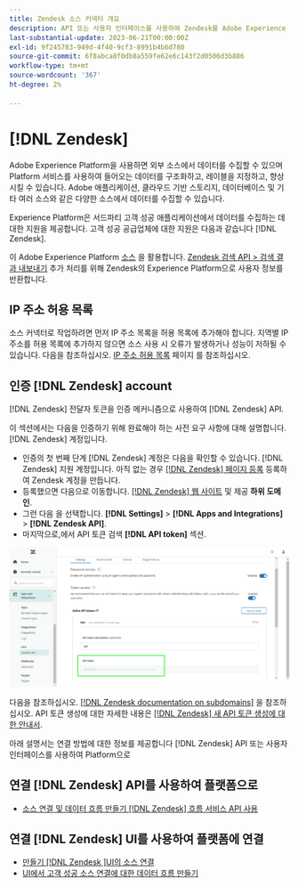 ```yaml
---
title: Zendesk 소스 커넥터 개요
description: API 또는 사용자 인터페이스를 사용하여 Zendesk를 Adobe Experience Platform에 연결하는 방법을 알아봅니다.
last-substantial-update: 2023-06-21T00:00:00Z
exl-id: 9f245783-949d-4f40-9cf3-8991b4b6d780
source-git-commit: 6f8abca8f0db8a559fe62e6c143f2d0506d3b886
workflow-type: tm+mt
source-wordcount: '367'
ht-degree: 2%

---
```


# [!DNL Zendesk]

Adobe Experience Platform을 사용하면 외부 소스에서 데이터를 수집할 수 있으며 Platform 서비스를 사용하여 들어오는 데이터를 구조화하고, 레이블을 지정하고, 향상시킬 수 있습니다. Adobe 애플리케이션, 클라우드 기반 스토리지, 데이터베이스 및 기타 여러 소스와 같은 다양한 소스에서 데이터를 수집할 수 있습니다.

Experience Platform은 서드파티 고객 성공 애플리케이션에서 데이터를 수집하는 데 대한 지원을 제공합니다. 고객 성공 공급업체에 대한 지원은 다음과 같습니다 [!DNL Zendesk].

이 Adobe Experience Platform [소스](https://experienceleague.adobe.com/docs/experience-platform/sources/home.html?lang=ko) 을 활용합니다. [Zendesk 검색 API > 검색 결과 내보내기](https://developer.zendesk.com/api-reference/ticketing/ticket-management/search/#export-search-results) 추가 처리를 위해 Zendesk의 Experience Platform으로 사용자 정보를 반환합니다.

## IP 주소 허용 목록

소스 커넥터로 작업하려면 먼저 IP 주소 목록을 허용 목록에 추가해야 합니다. 지역별 IP 주소를 허용 목록에 추가하지 않으면 소스 사용 시 오류가 발생하거나 성능이 저하될 수 있습니다. 다음을 참조하십시오. [IP 주소 허용 목록](../../ip-address-allow-list.md) 페이지 를 참조하십시오.

## 인증 [!DNL Zendesk] account

[!DNL Zendesk] 전달자 토큰을 인증 메커니즘으로 사용하여 [!DNL Zendesk] API.

이 섹션에서는 다음을 인증하기 위해 완료해야 하는 사전 요구 사항에 대해 설명합니다. [!DNL Zendesk] 계정입니다.

* 인증의 첫 번째 단계 [!DNL Zendesk] 계정은 다음을 확인할 수 있습니다. [!DNL Zendesk] 지원 계정입니다. 아직 없는 경우 [[!DNL Zendesk] 페이지 등록](https://www.zendesk.com/register/) 등록하여 Zendesk 계정을 만듭니다.
* 등록했으면 다음으로 이동합니다. [[!DNL Zendesk] 웹 사이트](https://www.zendesk.com/login/) 및 제공 **하위 도메인**.
* 그런 다음 을 선택합니다. **[!DNL Settings]** > **[!DNL Apps and Integrations]** > **[!DNL Zendesk API]**.
* 마지막으로,에서 API 토큰 검색 **[!DNL API token]** 섹션.

![Zendesk API 토큰](../../images/tutorials/create/zendesk/zendesk-api-tokens.png)

다음을 참조하십시오. [[!DNL Zendesk documentation on subdomains]](<https://support.zendesk.com/hc/en-us/articles/4409381383578-Where-can-I-find-my-Zendesk-subdomain->) 을 참조하십시오. API 토큰 생성에 대한 자세한 내용은 [[!DNL Zendesk] 새 API 토큰 생성에 대한 안내서](<https://support.zendesk.com/hc/en-us/articles/4408889192858-Generating-a-new-API-token>).

아래 설명서는 연결 방법에 대한 정보를 제공합니다 [!DNL Zendesk] API 또는 사용자 인터페이스를 사용하여 Platform으로

## 연결 [!DNL Zendesk] API를 사용하여 플랫폼으로

* [소스 연결 및 데이터 흐름 만들기 [!DNL Zendesk] 흐름 서비스 API 사용](../../tutorials/api/create/customer-success/zendesk.md)

## 연결 [!DNL Zendesk] UI를 사용하여 플랫폼에 연결

* [만들기 [!DNL Zendesk ]UI의 소스 연결](../../tutorials/ui/create/customer-success/zendesk.md)
* [UI에서 고객 성공 소스 연결에 대한 데이터 흐름 만들기](../../tutorials/ui/dataflow/customer-success.md)
